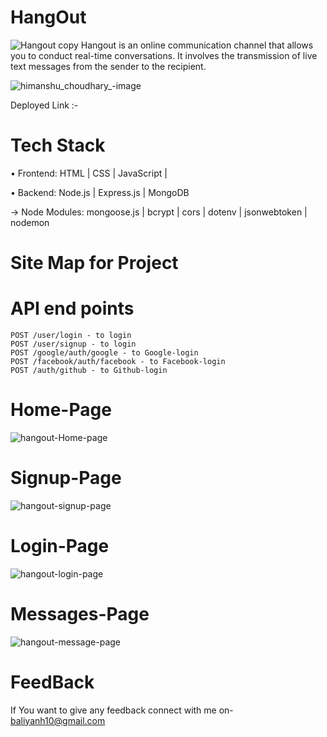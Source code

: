 # HangOut
![Hangout copy](https://user-images.githubusercontent.com/40212890/229306231-b4cd8962-c364-42a2-acfe-3ff0eb0e00da.jpg)
Hangout is an online communication channel that allows you to conduct real-time conversations. It involves the transmission of live text messages from the sender to the recipient.

![himanshu_choudhary_-image](https://user-images.githubusercontent.com/65457075/229331142-97d41ebd-f4c5-4256-af69-1630257cd933.png)

Deployed Link :- 



# Tech Stack

• Frontend: HTML | CSS | JavaScript |

• Backend: Node.js | Express.js | MongoDB

→ Node Modules: mongoose.js | bcrypt | cors | dotenv | jsonwebtoken | nodemon

# Site Map for Project


# API end points
```POST /users/register - to register
POST /user/login - to login
POST /user/signup - to login
POST /google/auth/google - to Google-login
POST /facebook/auth/facebook - to Facebook-login
POST /auth/github - to Github-login
```

# Home-Page
![hangout-Home-page](https://user-images.githubusercontent.com/65457075/229265649-7e2493ab-918b-4fc9-a576-dcfc2213b3a0.PNG)


# Signup-Page
![hangout-signup-page](https://user-images.githubusercontent.com/65457075/229265665-d022e355-721b-414d-b830-a9a065689a6c.PNG)


# Login-Page
![hangout-login-page](https://user-images.githubusercontent.com/65457075/229265704-7604c883-e6b6-46ec-8cc8-a6143a77ed9e.PNG)

# Messages-Page
![hangout-message-page](https://user-images.githubusercontent.com/65457075/229265710-fa0b6b82-2d35-48b1-930e-feafac2f4b12.PNG)

# FeedBack
If You want to give any feedback connect with me on- baliyanh10@gmail.com
